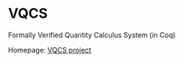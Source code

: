 # VQCS
Formally Verified Quantity Calculus System (in Coq)

Homepage: [VQCS project](https://zhengpushi.github.io/projects/VQCS)
